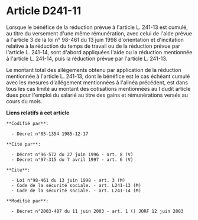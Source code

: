 # Article D241-11

Lorsque le bénéfice de la réduction prévue à l'article L. 241-13 est cumulé, au titre du versement d'une même rémunération,
avec celui de l'aide prévue à l'article 3 de la loi n° 98-461 du 13 juin 1998 d'orientation et d'incitation relative à la
réduction du temps de travail ou de la réduction prévue par l'article L. 241-14, sont d'abord appliquées l'aide ou la
réduction mentionnée à l'article L. 241-14, puis la réduction prévue par l'article L. 241-13.

Le montant total des allégements obtenu par application de la réduction mentionnée à l'article L. 241-13, dont le bénéfice
est le cas échéant cumulé avec les mesures d'allégement mentionnées à l'alinéa précédent, est dans tous les cas limité au
montant des cotisations mentionnées au I dudit article dues pour l'emploi du salarié au titre des gains et rémunérations
versés au cours du mois.

**Liens relatifs à cet article**

	**Codifié par**:

	  - Décret n°85-1354 1985-12-17

	**Cité par**:

	  - Décret n°96-572 du 27 juin 1996 - art. 8 (V)
	  - Décret n°97-315 du 7 avril 1997 - art. 6 (V)

	**Cite**:

	  - Loi n°98-461 du 13 juin 1998 - art. 3 (M)
	  - Code de la sécurité sociale. - art. L241-13 (M)
	  - Code de la sécurité sociale. - art. L241-14 (M)

	**Modifié par**:

	  - Décret n°2003-487 du 11 juin 2003 - art. 1 () JORF 12 juin 2003
